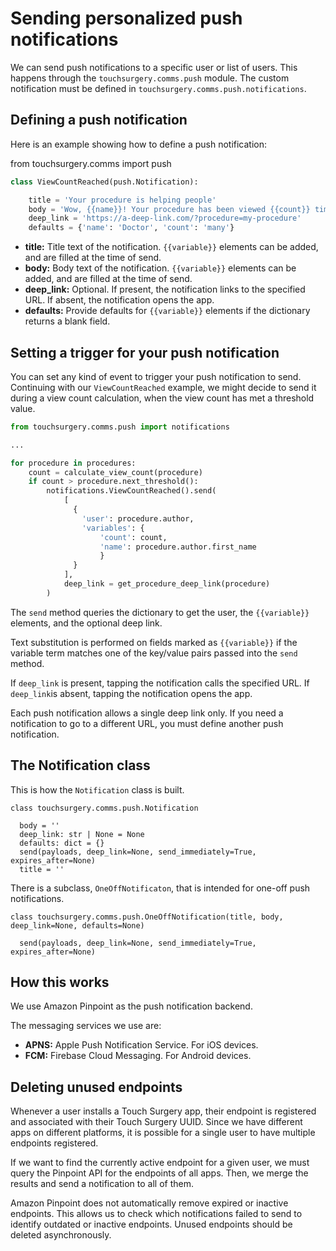 # Sending personalized push notifications

We can send push notifications to a specific user or list of users. This happens through the `touchsurgery.comms.push` module. The custom notification must be defined in `touchsurgery.comms.push.notifications`.

## Defining a push notification

Here is an example showing how to define a push notification:

from touchsurgery.comms import push

```python
class ViewCountReached(push.Notification):

    title = 'Your procedure is helping people'
    body = 'Wow, {{name}}! Your procedure has been viewed {{count}} times.'
    deep_link = 'https://a-deep-link.com/?procedure=my-procedure'
    defaults = {'name': 'Doctor', 'count': 'many'}
```

- **title:** Title text of the notification. `{{variable}}` elements can be added, and are filled at the time of send.
- **body:** Body text of the notification. `{{variable}}` elements can be added, and are filled at the time of send.
- **deep_link:** Optional. If present, the notification links to the specified URL. If absent, the notification opens the app.
- **defaults:** Provide defaults for `{{variable}}` elements if the dictionary returns a blank field.

## Setting a trigger for your push notification

You can set any kind of event to trigger your push notification to send. Continuing with our `ViewCountReached` example, we might decide to send it during a view count calculation, when the view count has met a threshold value.

```python
from touchsurgery.comms.push import notifications

...

for procedure in procedures:
    count = calculate_view_count(procedure)
    if count > procedure.next_threshold():
        notifications.ViewCountReached().send(
            [
              {
            	'user': procedure.author,
            	'variables': {
            	    'count': count,
            	    'name': procedure.author.first_name
            	    }
              }
            ],
            deep_link = get_procedure_deep_link(procedure)
        )
```

The `send` method queries the dictionary to get the user, the `{{variable}}` elements, and the optional deep link.

Text substitution is performed on fields marked as `{{variable}}` if the variable term matches one of the key/value pairs passed into the `send` method.

If `deep_link` is present, tapping the notification calls the specified URL. If `deep_link`is absent, tapping the notification opens the app.

Each push notification allows a single deep link only. If you need a notification to go to a different URL, you must define another push notification.

## The Notification class

This is how the `Notification` class is built.

    class touchsurgery.comms.push.Notification

      body = ''
      deep_link: str | None = None
      defaults: dict = {}
      send(payloads, deep_link=None, send_immediately=True, expires_after=None)
      title = ''

There is a subclass, `OneOffNotificaton`, that is intended for one-off push notifications.

    class touchsurgery.comms.push.OneOffNotification(title, body, deep_link=None, defaults=None)

      send(payloads, deep_link=None, send_immediately=True, expires_after=None)

## How this works

We use Amazon Pinpoint as the push notification backend.

The messaging services we use are:

- **APNS:** Apple Push Notification Service. For iOS devices.
- **FCM:** Firebase Cloud Messaging. For Android devices.

## Deleting unused endpoints

Whenever a user installs a Touch Surgery app, their endpoint is registered and associated with their Touch Surgery UUID. Since we have different apps on different platforms, it is possible for a single user to have multiple endpoints registered.

If we want to find the currently active endpoint for a given user, we must query the Pinpoint API for the endpoints of all apps. Then, we merge the results and send a notification to all of them.

Amazon Pinpoint does not automatically remove expired or inactive endpoints. This allows us to check which notifications failed to send to identify outdated or inactive endpoints. Unused endpoints should be deleted asynchronously.
